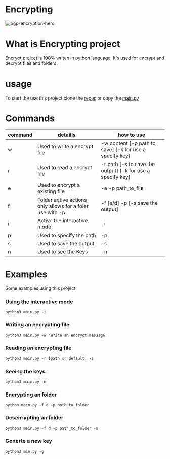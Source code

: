 # Encrypting

![pgp-encryption-hero](https://user-images.githubusercontent.com/72465364/120722465-263bca80-c4a6-11eb-9b42-3be790f8b388.png)

# What is Encrypting project

Encrypt project is 100% writen in python language.
It's used for encrypt and decrypt files and folders.

# usage

To start the use this project clone the [repos](ttps://github.com/wesley587/encrypting) or copy the [main.py](ttps://github.com/wesley587/encrypting/blob/main/main.py)

# Commands

| command | detaills | how to use |
| - | - | - |
| w | Used to write a encrypt file | -w content [-p path to save] [-k for use a specify key] |
| r | Used to read a encrypt file | -r path [-s to save the output] [-k for use a specify key] |
| e | Used to encrypt a existing file | -e -p path_to_file |
| f | Folder active actions only allows for a foler use with -p | -f [e/d] -p [-s save the output] |
| i | Active the interactive mode | -i |
| p | Used to specify the path | -p |
| s | Used to save the output | -s |
| n | Used to see the Keys | -n |

# Examples

Some examples using this project

### Using the interactive mode

```shell
python3 main.py -i
```

### Writing an encrypting file

```shell
python3 main.py -w 'Write an encrypt message'
```

### Reading an encrypting file

```shell
python3 main.py -r [path or default] -s
```

### Seeing the keys

```shell
python3 main.py -n
```

### Encrypting an folder

```shell
python main.py -f e -p path_to_folder 
```

### Desenrypting an folder

```shell
python3 main.py -f d -p path_to_folder -s
```

### Generte a new key

```shell
python3 min.py -g
```
